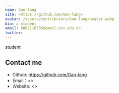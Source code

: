 ```yaml
---
name: Gan-lang
site: <https://github.com/Gan-lang>
avatar: /assets/contributors/Gan-lang/avatar.webp
bio: a student
email: 8002118335@email.ncu.edu.cn
twitter: 
---
```


student

## Contact me

- Github: https://github.com/Gan-lang
- Email：<>
- Website: <>